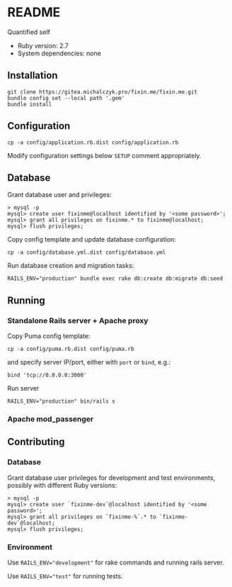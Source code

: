 # README

Quantified self

* Ruby version: 2.7
* System dependencies: none


## Installation

    git clone https://gitea.michalczyk.pro/fixin.me/fixin.me.git
    bundle config set --local path '.gem'
    bundle install


## Configuration

    cp -a config/application.rb.dist config/application.rb

Modify configuration settings below `SETUP` comment appropriately.


## Database

Grant database user and privileges:

    > mysql -p
    mysql> create user fixinme@localhost identified by '<some password>';
    mysql> grant all privileges on fixinme.* to fixinme@localhost;
    mysql> flush privileges;

Copy config template and update database configuration:

    cp -a config/database.yml.dist config/database.yml

Run database creation and migration tasks:

    RAILS_ENV="production" bundle exec rake db:create db:migrate db:seed


## Running


### Standalone Rails server + Apache proxy

Copy Puma config template:

    cp -a config/puma.rb.dist config/puma.rb

and specify server IP/port, either with `port` or `bind`, e.g.:

    bind 'tcp://0.0.0.0:3000'

Run server

    RAILS_ENV="production" bin/rails s


### Apache mod_passenger


## Contributing


### Database

Grant database user privileges for development and test environments,
possibly with different Ruby versions:

    > mysql -p
    mysql> create user `fixinme-dev`@localhost identified by '<some password>';
    mysql> grant all privileges on `fixinme-%`.* to `fixinme-dev`@localhost;
    mysql> flush privileges;


### Environment

Use `RAILS_ENV="development"` for rake commands and running rails server.

Use `RAILS_ENV="test"` for running tests.
